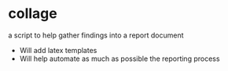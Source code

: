 # collage
a script to help gather findings into a report document

- Will add latex templates
- Will help automate as much as possible the reporting process
